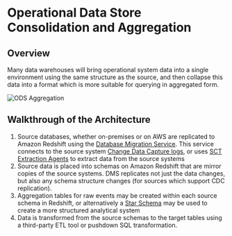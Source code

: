 # Operational Data Store Consolidation and Aggregation

## Overview

Many data warehouses will bring operational system data into a single environment using the same structure as the source, and then collapse this data into a format which is more suitable for querying in aggregated form.

![ODS Aggregation](ods-aggregation.png)

## Walkthrough of the Architecture

1. Source databases, whether on-premises or on AWS are replicated to Amazon Redshift using the [Database Migration Service](https://aws.amazon.com/dms). This service connects to the source system [Change Data Capture logs](https://aws.amazon.com/blogs/database/migrate-postgresql-databases-and-perform-ongoing-replication-with-the-aws-database-migration-service), or uses [SCT Extraction Agents](https://aws.amazon.com/blogs/database/introducing-data-extractors-in-aws-schema-conversion-tool-version-1-0-602) to extract data from the source systems
2. Source data is placed into schemas on Amazon Redshift that are mirror copies of the source systems. DMS replicates not just the data changes, but also any schema structure changes (for sources which support CDC replication).
3. Aggregation tables for raw events may be created within each source schema in Redshift, or alternatively a [Star Schema](../star-schema) may be used to create a more structured analytical system
4. Data is transformed from the source schemas to the target tables using a third-party ETL tool or pushdown SQL transformation.
